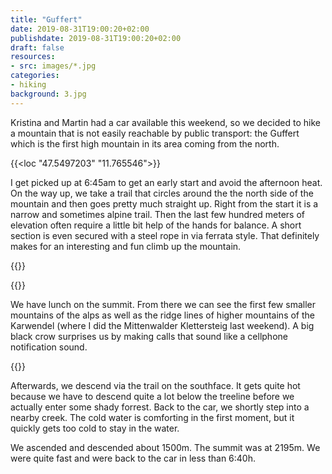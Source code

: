 ```yaml
---
title: "Guffert"
date: 2019-08-31T19:00:20+02:00
publishdate: 2019-08-31T19:00:20+02:00
draft: false
resources:
- src: images/*.jpg
categories:
- hiking
background: 3.jpg
---
```


Kristina and Martin had a car available this weekend, so we decided to hike
a mountain that is not easily reachable by public transport: the Guffert which is
the first high mountain in its area coming from the north.

{{<loc "47.5497203" "11.765546">}}

I get picked up at 6:45am to get an early start and avoid the afternoon heat. On
the way up, we take a trail that circles around the the north side of the
mountain and then goes pretty much straight up. Right from the start it is
a narrow and sometimes alpine trail. Then the last few hundred meters of
elevation often require a little bit help of the hands for balance. A short
section is even secured with a steel rope in via ferrata style. That definitely
makes for an interesting and fun climb up the mountain.

{{<rimg src="1.jpg" caption="The Guffert">}}

{{<rimg src="2.jpg" alt="View on the ascent">}}

We have lunch on the summit. From there we can see the first few smaller
mountains of the alps as well as the ridge lines of higher mountains of the
Karwendel (where I did the Mittenwalder Klettersteig last weekend). A big black
crow surprises us by making calls that sound like a cellphone notification
sound.

{{<rimg src="3.jpg" alt="View">}}

Afterwards, we descend via the trail on the southface. It gets quite hot because
we have to descend quite a lot below the treeline before we actually enter some
shady forrest. Back to the car, we shortly step into a nearby creek. The cold
water is comforting in the first moment, but it quickly gets too cold to stay in
the water.

We ascended and descended about 1500m. The summit was at 2195m. We were quite
fast and were back to the car in less than 6:40h.
